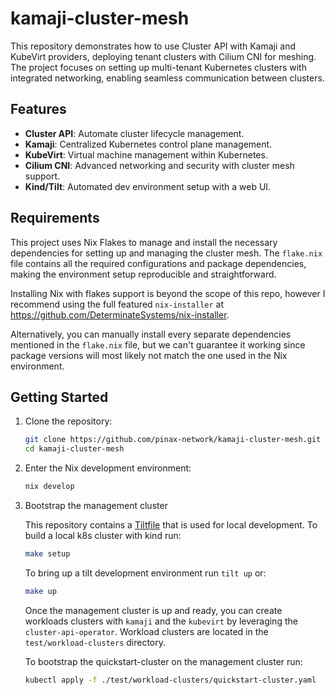 # kamaji-cluster-mesh

This repository demonstrates how to use Cluster API with Kamaji and KubeVirt
providers, deploying tenant clusters with Cilium CNI for meshing. The project
focuses on setting up multi-tenant Kubernetes clusters with integrated networking,
enabling seamless communication between clusters.

## Features

- **Cluster API**: Automate cluster lifecycle management.
- **Kamaji**: Centralized Kubernetes control plane management.
- **KubeVirt**: Virtual machine management within Kubernetes.
- **Cilium CNI**: Advanced networking and security with cluster mesh support.
- **Kind/Tilt**: Automated dev environment setup with a web UI.

## Requirements

This project uses Nix Flakes to manage and install the necessary dependencies for
setting up and managing the cluster mesh. The `flake.nix` file contains all the
required configurations and package dependencies, making the environment setup
reproducible and straightforward.

Installing Nix with flakes support is beyond the scope of this repo, however I recommend
using the full featured `nix-installer` at <https://github.com/DeterminateSystems/nix-installer>.

Alternatively, you can manually install every separate dependencies mentioned
in the `flake.nix` file, but we can't guarantee it working since package versions
will most likely not match the one used in the Nix environment.

## Getting Started

1. Clone the repository:

   ```bash
   git clone https://github.com/pinax-network/kamaji-cluster-mesh.git
   cd kamaji-cluster-mesh
   ```

2. Enter the Nix development environment:

   ```bash
   nix develop
   ```

3. Bootstrap the management cluster

   This repository contains a [Tiltfile](https://tilt.dev/) that is used for local
   development. To build a local k8s cluster with kind run:

   ```bash
   make setup
   ```

   To bring up a tilt development environment run `tilt up` or:

   ```bash
   make up
   ```

   Once the management cluster is up and ready, you can create workloads clusters
   with `kamaji` and the `kubevirt` by leveraging the `cluster-api-operator`. Workload
   clusters are located in the `test/workload-clusters` directory.

   To bootstrap the quickstart-cluster on the management cluster run:

   ```bash
   kubectl apply -f ./test/workload-clusters/quickstart-cluster.yaml
   ```
